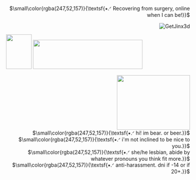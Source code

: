 <p align="right"> $\small\color{rgba(247,52,157)}{\textsf{⭑.ᐟ Recovering from surgery, online when I can be!}}$<br/>
<p align="right"> <img src="https://komarev.com/ghpvc/?username=GetJinx3d&label=defeated%20losers&color=f63399&style=flat" alt="GetJinx3d" /> </p>
</p>



<img width="70" height="95" src="https://64.media.tumblr.com/93919b916192d8c70267609327236a0e/ef89a9be7487b235-a9/s75x75_c1/6309660b8184e8bbced7bc99def4861a35ebba21.gifv"> <img src="https://lastfm-profile-readme.vercel.app/api/losingmarbles?color=f63399&textColor=550385&isRounded=true&displayName=true" width="300" height="80" />





<p align="right"> <img width="200" height="150" src="https://64.media.tumblr.com/2dc209372fd46ce2d97179bef00b4705/93404a6466445b0d-4c/s400x600/4da8c051cfab707025584a90b2ed168b90c6c393.gif"><br/> 
$\small\color{rgba(247,52,157)}{\textsf{⭑.ᐟ hi! im bear. or beer.}}$<br/> $\small\color{rgba(247,52,157)}{\textsf{⭑.ᐟ i'm not inclined to be nice to you.}}$<br/> $\small\color{rgba(247,52,157)}{\textsf{⭑.ᐟ she/he lesbian, abide by whatever pronouns you think fit more.}}$<br/> $\small\color{rgba(247,52,157)}{\textsf{⭑.ᐟ anti-harassment. dni if -14 or if 20+.}}$<br/>
  </p>


